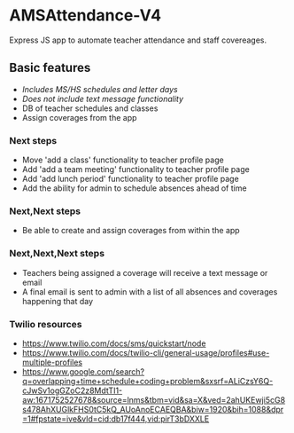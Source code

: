# AMSAttendance-V4
Express JS app to automate teacher attendance and staff covereages.

## Basic features
- *Includes MS/HS schedules and letter days*
- *Does not include text message functionality*
- DB of teacher schedules and classes
- Assign coverages from the app

### Next steps
- Move 'add a class' functionality to teacher profile page
- Add 'add a team meeting' functionality to teacher profile page
- Add 'add lunch period' functionality to teacher profile page
- Add the ability for admin to schedule absences ahead of time

### Next,Next steps
- Be able to create and assign coverages from within the app

### Next,Next,Next steps
- Teachers being assigned a coverage will receive a text message or email
- A final email is sent to admin with a list of all absences and coverages happening that day

### Twilio resources
- https://www.twilio.com/docs/sms/quickstart/node
- https://www.twilio.com/docs/twilio-cli/general-usage/profiles#use-multiple-profiles
- https://www.google.com/search?q=overlapping+time+schedule+coding+problem&sxsrf=ALiCzsY6Q-cJwSv1ogGZoC2z8MdtTI1-aw:1671752527678&source=lnms&tbm=vid&sa=X&ved=2ahUKEwji5cG8s478AhXUGlkFHS0tC5kQ_AUoAnoECAEQBA&biw=1920&bih=1088&dpr=1#fpstate=ive&vld=cid:db17f444,vid:pirT3bDXXLE
